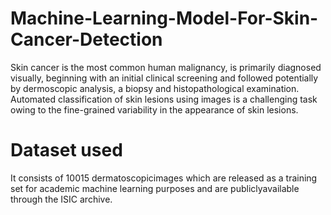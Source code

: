 # Machine-Learning-Model-For-Skin-Cancer-Detection
Skin cancer is the most common human malignancy, is primarily diagnosed visually, beginning with an initial clinical screening and followed potentially by dermoscopic analysis, a biopsy and histopathological examination. Automated classification of skin lesions using images is a challenging task owing to the fine-grained variability in the appearance of skin lesions.

# Dataset used
It consists of 10015 dermatoscopicimages which are released as a training set for academic machine learning purposes and are publiclyavailable through the ISIC archive.
